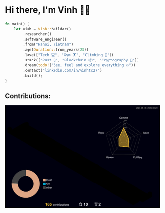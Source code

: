 # Hi there, I'm Vinh 🧑‍💻

```rust
fn main() {
    let vinh = Vinh::builder()
        .researcher()
        .software_engineer()
        .from("Hanoi, Vietnam")
        .age(Duration::from_years(23))
        .love(["Tech 💻", "Gym 🏋️", "Climbing 🧗"])
        .stack(["Rust 🦀", "Blockchain 📦", "Cryptography 🔐"])
        .dream(todo!("See, feel and explore everything 🔥"))
        .contact("linkedin.com/in/vinhtc27")
        .build();
}
```

## Contributions:

![](./profile-3d-contrib/profile-night-rainbow.svg)
